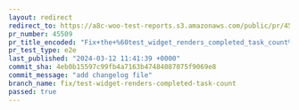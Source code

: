 ```yaml
---
layout: redirect
redirect_to: https://a8c-woo-test-reports.s3.amazonaws.com/public/pr/45509/e2e/index.html
pr_number: 45509
pr_title_encoded: "Fix+the+%60test_widget_renders_completed_task_count%60+unit+test"
pr_test_type: e2e
last_published: "2024-03-12 11:41:39 +0000"
commit_sha: 4eb0b15597c99fb4a7163b47484087075f9069e8
commit_message: "add changelog file"
branch_name: fix/test-widget-renders-completed-task-count
passed: true
---
```

